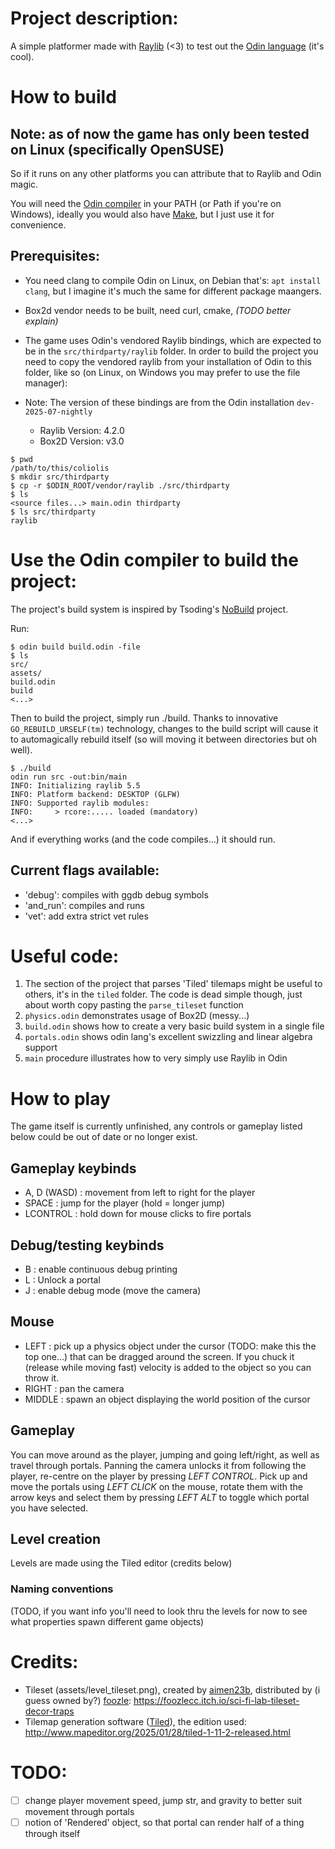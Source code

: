 # Project description: 

A simple platformer made with [Raylib](https://www.raylib.com) (<3) to test out the [Odin language](https://odin-lang.org/) (it's cool).

# How to build

## Note: as of now the game has only been tested on Linux (specifically OpenSUSE) 

So if it runs on any other platforms you can attribute that to Raylib and Odin magic.

You will need the [Odin compiler](https://odin-lang.org/docs/install/) in your PATH (or Path if you're on Windows), ideally you would also have [Make](https://www.gnu.org/software/make/), but I just use it for convenience.

## Prerequisites:

- You need clang to compile Odin on Linux, on Debian that's: ```apt install clang```, but I imagine it's much the same for different package maangers.
- Box2d vendor needs to be built, need curl, cmake, *(TODO better explain)*
- The game uses Odin's vendored Raylib bindings, which are expected to be in the ```src/thirdparty/raylib``` folder. In order to build the project you need to copy the vendored raylib from your installation of Odin to this folder, like so (on Linux, on Windows you may prefer to use the file manager):

- Note: The version of these bindings are from the Odin installation ```dev-2025-07-nightly``` 
  + Raylib Version: 4.2.0
  + Box2D Version: v3.0

```
$ pwd
/path/to/this/coliolis
$ mkdir src/thirdparty
$ cp -r $ODIN_ROOT/vendor/raylib ./src/thirdparty
$ ls 
<source files...> main.odin thirdparty
$ ls src/thirdparty
raylib
```

# Use the Odin compiler to build the project:

The project's build system is inspired by Tsoding's [NoBuild](https://github.com/tsoding/nobuild/blob/master/nobuild.h) project. 

Run: 
```terminal
$ odin build build.odin -file
$ ls
src/
assets/
build.odin
build
<...>
```

Then to build the project, simply run ./build. Thanks to innovative ```GO_REBUILD_URSELF(tm)``` technology, changes to the build script will cause it to automagically rebuild itself (so will moving it between directories but oh well).

```
$ ./build
odin run src -out:bin/main
INFO: Initializing raylib 5.5
INFO: Platform backend: DESKTOP (GLFW)
INFO: Supported raylib modules:
INFO:     > rcore:..... loaded (mandatory)
<...>
```

And if everything works (and the code compiles...) it should run.

## Current flags available:

- 'debug': compiles with ggdb debug symbols
- 'and_run': compiles and runs
- 'vet': add extra strict vet rules

# Useful code: 

1. The section of the project that parses 'Tiled' tilemaps might be useful to others, it's in the ```tiled``` folder. The code is dead simple though, just about worth copy pasting the ```parse_tileset``` function
1. ```physics.odin``` demonstrates usage of Box2D (messy...)
1. ```build.odin``` shows how to create a very basic build system in a single file 
1. ```portals.odin``` shows odin lang's excellent swizzling and linear algebra support
1. ```main``` procedure illustrates how to very simply use Raylib in Odin

# How to play

The game itself is currently unfinished, any controls or gameplay listed below could be out of date or no longer exist.

## Gameplay keybinds

- A, D (WASD)	: movement from left to right for the player
- SPACE			: jump for the player (hold = longer jump)
- LCONTROL 		: hold down for mouse clicks to fire portals

## Debug/testing keybinds

- B 			: enable continuous debug printing
- L 			: Unlock a portal
- J 			: enable debug mode (move the camera)

## Mouse

- LEFT			: pick up a physics object under the cursor (TODO: make this the top one...) that can be dragged around the screen. If you chuck it (release while moving fast) velocity is added to the object so you can throw it.
- RIGHT			: pan the camera
- MIDDLE		: spawn an object displaying the world position of the cursor

## Gameplay

You can move around as the player, jumping and going left/right, as well as travel through portals. Panning the camera unlocks it from following the player, re-centre on the player by pressing *LEFT CONTROL*.
Pick up and move the portals using *LEFT CLICK* on the mouse, rotate them with the arrow keys and select them by pressing *LEFT ALT* to toggle which portal you have selected.

## Level creation

Levels are made using the Tiled editor (credits below)

### Naming conventions

(TODO, if you want info you'll need to look thru the levels for now to see what properties spawn different game objects)

# Credits:

- Tileset (assets/level_tileset.png), created by [aimen23b](https://www.fiverr.com/aimen23b), distributed by (i guess owned by?) [foozle](www.foozle.io): https://foozlecc.itch.io/sci-fi-lab-tileset-decor-traps
- Tilemap generation software ([Tiled](http://www.mapeditor.org/)), the edition used: http://www.mapeditor.org/2025/01/28/tiled-1-11-2-released.html

# TODO:

- [ ] change player movement speed, jump str, and gravity to better suit movement through portals
- [ ] notion of 'Rendered' object, so that portal can render half of a thing through itself
